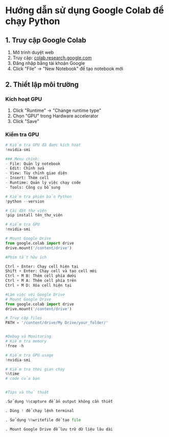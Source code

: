 # Hướng dẫn sử dụng Google Colab để chạy Python

## 1. Truy cập Google Colab
1. Mở trình duyệt web
2. Truy cập: [colab.research.google.com](https://colab.research.google.com)
3. Đăng nhập bằng tài khoản Google
4. Click "File" → "New Notebook" để tạo notebook mới

## 2. Thiết lập môi trường
### Kích hoạt GPU
1. Click "Runtime" → "Change runtime type"
2. Chọn "GPU" trong Hardware accelerator
3. Click "Save"

### Kiểm tra GPU
```python
# Kiểm tra GPU đã được kích hoạt
!nvidia-smi

### Menu chính:
- File: Quản lý notebook
- Edit: Chỉnh sửa
- View: Tùy chỉnh giao diện
- Insert: Thêm cell
- Runtime: Quản lý việc chạy code
- Tools: Công cụ bổ sung

# Kiểm tra phiên bản Python
!python --version

# Cài đặt thư viện
!pip install tên_thư_viện

# Kiểm tra GPU
!nvidia-smi

# Mount Google Drive
from google.colab import drive
drive.mount('/content/drive')

#Phím tắt hữu ích

Ctrl + Enter: Chạy cell hiện tại
Shift + Enter: Chạy cell và tạo cell mới
Ctrl + M B: Thêm cell phía dưới
Ctrl + M A: Thêm cell phía trên
Ctrl + M D: Xóa cell hiện tại

#Làm việc với Google Drive
# Mount Google Drive
from google.colab import drive
drive.mount('/content/drive')

# Truy cập files
PATH = '/content/drive/My Drive/your_folder/'


#Debug và Monitoring
# Kiểm tra memory
!free -h

# Kiểm tra GPU usage
!nvidia-smi

# Kiểm tra thời gian chạy
%%time
# code của bạn


#Tips và thủ thuật

.Sử dụng %%capture để ẩn output không cần thiết

. Dùng ! để chạy lệnh terminal

. Sử dụng %%writefile để tạo file

. Mount Google Drive để lưu trữ dữ liệu lâu dài